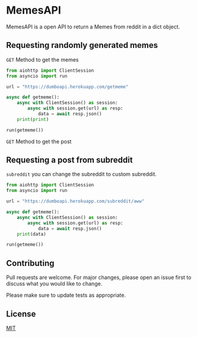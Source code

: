 # MemesAPI

MemesAPI is a open API to return a Memes from reddit in a dict object.

## Requesting randomly generated memes

`GET` Method to get the memes

```python
from aiohttp import ClientSession
from asyncio import run

url = "https://dumboapi.herokuapp.com/getmeme"

async def getmeme():
    async with ClientSession() as session:
        async with session.get(url) as resp:
            data = await resp.json()
    print(print)

run(getmeme())
```
`GET` Method to get the post

## Requesting a post from subreddit
`subreddit` you can change the subreddit to custom subreddit.
```python
from aiohttp import ClientSession
from asyncio import run

url = "https://dumboapi.herokuapp.com/subreddit/aww"

async def getmeme():
    async with ClientSession() as session:
        async with session.get(url) as resp:
            data = await resp.json()
    print(data)

run(getmeme())
```

## Contributing
Pull requests are welcome. For major changes, please open an issue first to discuss what you would like to change.

Please make sure to update tests as appropriate.

## License
[MIT](https://choosealicense.com/licenses/mit/)
